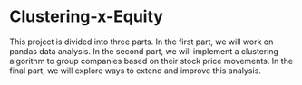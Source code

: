 # Clustering-x-Equity

This project is divided into three parts. In the first part, we will work on pandas data analysis. In the second part, we will implement a clustering algorithm to group companies based on their stock price movements. In the final part, we will explore ways to extend and improve this analysis.
